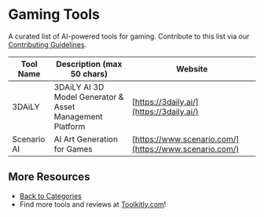 # Gaming Tools

A curated list of AI-powered tools for gaming. Contribute to this list via our [Contributing Guidelines](https://github.com/ToolkitlyAI/awesome-ai-tools/blob/master/CONTRIBUTING.md).

| Tool Name | Description (max 50 chars) | Website |
|-----------|----------------------------|---------|
| 3DAiLY | 3DAiLY AI 3D Model Generator & Asset Management Platform | [https://3daily.ai/](https://3daily.ai/) |
| Scenario AI | AI Art Generation for Games | [https://www.scenario.com/](https://www.scenario.com/) |

## More Resources
- [Back to Categories](https://github.com/ToolkitlyAI/awesome-ai-tools/blob/master/README.md)
- Find more tools and reviews at [Toolkitly.com](https://toolkitly.com)!

